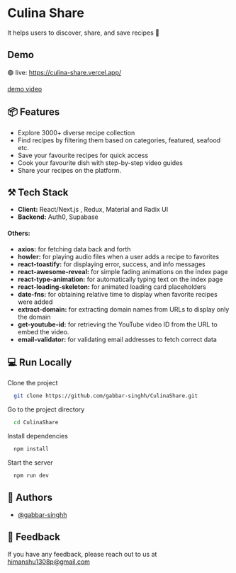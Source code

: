 
# Culina Share

It helps users to discover, share, and save recipes 🍕




## Demo

🟢 live: https://culina-share.vercel.app/

[demo video](https://github.com/gabbar-singhh/my-project-images/blob/654c7009ee071da55be705d87798499422e08dad/culina-share/culina-share-low.mp4)


## 📦 Features

- Explore 3000+ diverse recipe collection
- Find recipes by filtering them based on categories, featured, seafood etc.
- Save your favourite recipes for quick access
- Cook your favourite dish with step-by-step video guides
- Share your recipes on the platform.


## ⚒ Tech Stack

- **Client:** React/Next.js , Redux, Material and Radix UI
- **Backend:** Auth0, Supabase

#### Others:
- **axios:** for fetching data back and forth
- **howler:**  for playing audio files when a user adds a recipe to favorites
- **react-toastify:** for displaying error, success, and info messages
- **react-awesome-reveal:** for simple fading animations on the index page
- **react-type-animation:** for automatically typing text on the index page
- **react-loading-skeleton:** for animated loading card placeholders
- **date-fns:** for obtaining relative time to display when favorite recipes were added
- **extract-domain:** for extracting domain names from URLs to display only the domain
- **get-youtube-id:** for retrieving the YouTube video ID from the URL to embed the video.
- **email-validator:**  for validating email addresses to fetch correct data

## 💻 Run Locally

Clone the project

```bash
  git clone https://github.com/gabbar-singhh/CulinaShare.git
```

Go to the project directory

```bash
  cd CulinaShare
```

Install dependencies

```bash
  npm install
```

Start the server

```bash
  npm run dev
```

## 🧔 Authors

- [@gabbar-singhh](https://www.github.com/gabbar-singhh)

## 💬 Feedback
If you have any feedback, please reach out to us at himanshu1308p@gmail.com

